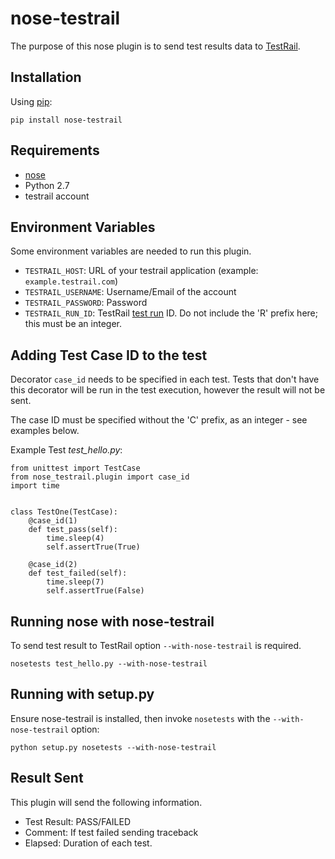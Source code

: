 nose-testrail
============

The purpose of this nose plugin is to send test results data to [TestRail](http://www.gurock.com/testrail/).

## Installation

Using [pip](https://pypi.python.org/pypi/pip):

```
pip install nose-testrail
```

## Requirements

* [nose](https://nose.readthedocs.org/en/latest/)
* Python 2.7
* testrail account

## Environment Variables

Some environment variables are needed to run this plugin.

* `TESTRAIL_HOST`: URL of your testrail application (example: `example.testrail.com`)
* `TESTRAIL_USERNAME`: Username/Email of the account
* `TESTRAIL_PASSWORD`: Password
* `TESTRAIL_RUN_ID`: TestRail [test run](http://docs.gurock.com/testrail-userguide/userguide-gettingstarted#test_runs_and_tests) ID. Do not include the 'R' prefix here; this must be an integer.

## Adding Test Case ID to the test

Decorator `case_id` needs to be specified in each test. Tests that don't have this decorator will be run in the test execution, however the result will not be sent.

The case ID must be specified without the 'C' prefix, as an integer - see examples below.

Example Test *test_hello.py*:

```
from unittest import TestCase
from nose_testrail.plugin import case_id
import time


class TestOne(TestCase):
    @case_id(1)
    def test_pass(self):
        time.sleep(4)
        self.assertTrue(True)

    @case_id(2)
    def test_failed(self):
        time.sleep(7)
        self.assertTrue(False)
```

## Running nose with nose-testrail
To send test result to TestRail option `--with-nose-testrail` is required.

```
nosetests test_hello.py --with-nose-testrail
```

## Running with setup.py

Ensure nose-testrail is installed, then invoke `nosetests` with the `--with-nose-testrail` option:

```
python setup.py nosetests --with-nose-testrail
```

## Result Sent
This plugin will send the following information.

* Test Result: PASS/FAILED
* Comment: If test failed sending traceback
* Elapsed: Duration of each test.



